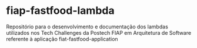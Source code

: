 # fiap-fastfood-lambda
Repositório para o desenvolvimento e documentação dos lambdas utilizados nos Tech Challenges da Postech FIAP em Arquitetura de Software referente à aplicação fiat-fastfood-application
